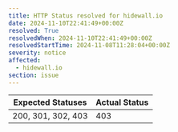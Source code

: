 ```yaml
---
title: HTTP Status resolved for hidewall.io
date: 2024-11-10T22:41:49+00:00Z
resolved: True
resolvedWhen: 2024-11-10T22:41:49+00:00Z
resolvedStartTime: 2024-11-08T11:28:04+00:00Z
severity: notice
affected:
  - hidewall.io
section: issue
---
```


| Expected Statuses | Actual Status  |
|-------------------|----------------|
| 200, 301, 302, 403 | 403 |
